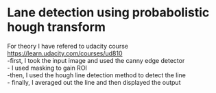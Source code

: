# Lane detection using probabolistic hough transform
For theory I have refered to udacity course  https://learn.udacity.com/courses/ud810 <br />
-first, I took the input image and used the canny edge detector <br />- I used masking to gain ROI 
  <br />-then, I used the hough line detection method to detect the line 
  <br />- finally, I averaged out the line and then displayed the output
